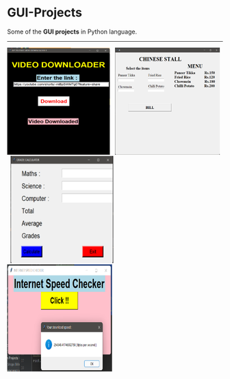 # GUI-Projects
Some of the __GUI projects__ in Python language.

<hr>
<div>
<img src="Screenshot 2022-04-10 105554.png" alt="video downloader" width="240" height="250">  &nbsp;    <img src="Screenshot 2022-04-10 112237.png" alt="billing" width="245" height="250"></img>    &nbsp;    <img src="Screenshot 2022-04-10 112445.png" alt="grade calc" width="240" height="250"></img>   &nbsp;    <img src="Screenshot 2022-04-10 112725.png" alt="speed checker" width="245" height="250"></img> 
</div>

